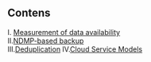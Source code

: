 ## Contens

I. [Measurement of data availability](https://github.com/iamfabo/dellemc/blob/main/data_protection_and_management/measurement_of_data_availability.md#measurement-of-data-availability)\
II.[NDMP-based backup](https://github.com/iamfabo/dellemc/blob/main/data_protection_and_management/ndmp_based_backup.md)\
III.[Deduplication](https://github.com/iamfabo/dellemc/blob/main/data_protection_and_management/deduplication.md)
IV.[Cloud Service Models](https://github.com/iamfabo/dellemc/blob/main/data_protection_and_management/cloud_service_models.md)
